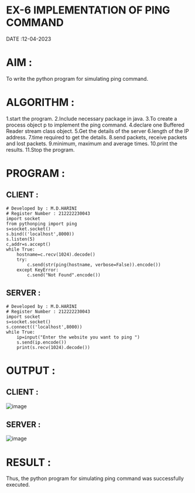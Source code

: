 # EX-6 IMPLEMENTATION OF PING COMMAND
DATE :12-04-2023

# AIM :
To write the python program for simulating ping command.

# ALGORITHM :
1.start the program.
2.Include necessary package in java.
3.To create a process object p to implement the ping command.
4.declare one Buffered Reader stream class object.
5.Get the details of the server
6.length of the IP address.
7.time required to get the details.
8.send packets, receive packets and lost packets.
9.minimum, maximum and average times.
10.print the results.
11.Stop the program.
# PROGRAM :
## CLIENT :
```
# Developed by : M.D.HARINI
# Register Number : 212222230043
import socket
from pythonping import ping
s=socket.socket()
s.bind(('localhost',8000))
s.listen(5)
c,addr=s.accept()
while True:
    hostname=c.recv(1024).decode()
    try:
        c.send(str(ping(hostname, verbose=False)).encode())
    except KeyError:
        c.send("Not Found".encode())
 ```
## SERVER :
```
# Developed by : M.D.HARINI
# Register Number : 212222230043
import socket
s=socket.socket()
s.connect(('localhost',8000))
while True:
    ip=input("Enter the website you want to ping ")
    s.send(ip.encode())
    print(s.recv(1024).decode())
```
# OUTPUT :
## CLIENT :
![image](https://github.com/harinidq/EX-6/assets/113497680/5817e96c-7c99-4f01-9256-15461947d10e)

## SERVER :
![image](https://github.com/harinidq/EX-6/assets/113497680/8e662942-e217-4124-805d-ade4605954c8)

# RESULT :
Thus, the python program for simulating ping command was successfully executed.
